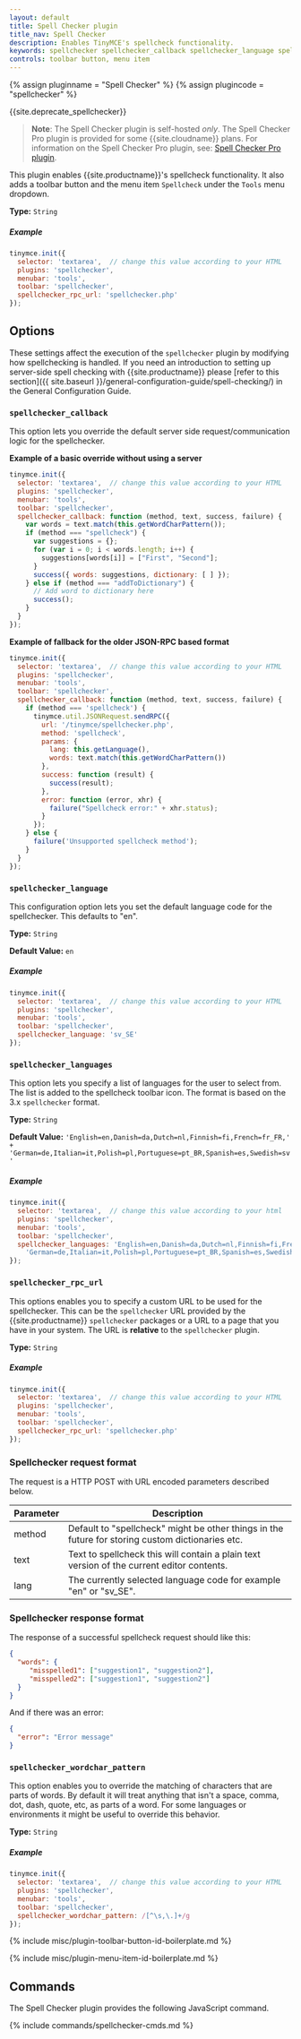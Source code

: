 ```yaml
---
layout: default
title: Spell Checker plugin
title_nav: Spell Checker
description: Enables TinyMCE's spellcheck functionality.
keywords: spellchecker spellchecker_callback spellchecker_language spellchecker_languages spellchecker_rpc_url spellchecker_wordchar_pattern
controls: toolbar button, menu item
---
```


{% assign pluginname = "Spell Checker" %}
{% assign plugincode = "spellchecker" %}

{{site.deprecate_spellchecker}}

> **Note**: The Spell Checker plugin is self-hosted _only_. The Spell Checker Pro plugin is provided for some {{site.cloudname}} plans. For information on the Spell Checker Pro plugin, see: [Spell Checker Pro plugin]({{site.baseurl}}/plugins/tinymcespellchecker/).

This plugin enables {{site.productname}}'s spellcheck functionality. It also adds a toolbar button and the menu item `Spellcheck` under the `Tools` menu dropdown.

**Type:** `String`

##### Example

```js
tinymce.init({
  selector: 'textarea',  // change this value according to your HTML
  plugins: 'spellchecker',
  menubar: 'tools',
  toolbar: 'spellchecker',
  spellchecker_rpc_url: 'spellchecker.php'
});
```

## Options

These settings affect the execution of the `spellchecker` plugin by modifying how spellchecking is handled. If you need an introduction to setting up server-side spell checking with {{site.productname}} please [refer to this section]({{ site.baseurl }}/general-configuration-guide/spell-checking/) in the General Configuration Guide.

### `spellchecker_callback`

This option lets you override the default server side request/communication logic for the spellchecker.

**Example of a basic override without using a server**

```js
tinymce.init({
  selector: 'textarea',  // change this value according to your HTML
  plugins: 'spellchecker',
  menubar: 'tools',
  toolbar: 'spellchecker',
  spellchecker_callback: function (method, text, success, failure) {
    var words = text.match(this.getWordCharPattern());
    if (method === "spellcheck") {
      var suggestions = {};
      for (var i = 0; i < words.length; i++) {
        suggestions[words[i]] = ["First", "Second"];
      }
      success({ words: suggestions, dictionary: [ ] });
    } else if (method === "addToDictionary") {
      // Add word to dictionary here
      success();
    }
  }
});
```

**Example of fallback for the older JSON-RPC based format**

```js
tinymce.init({
  selector: 'textarea',  // change this value according to your HTML
  plugins: 'spellchecker',
  menubar: 'tools',
  toolbar: 'spellchecker',
  spellchecker_callback: function (method, text, success, failure) {
    if (method === 'spellcheck') {
      tinymce.util.JSONRequest.sendRPC({
        url: '/tinymce/spellchecker.php',
        method: 'spellcheck',
        params: {
          lang: this.getLanguage(),
          words: text.match(this.getWordCharPattern())
        },
        success: function (result) {
          success(result);
        },
        error: function (error, xhr) {
          failure("Spellcheck error:" + xhr.status);
        }
      });
    } else {
      failure('Unsupported spellcheck method');
    }
  }
});
```

### `spellchecker_language`

This configuration option lets you set the default language code for the spellchecker. This defaults to "en".

**Type:** `String`

**Default Value:**  `en`

##### Example

```js
tinymce.init({
  selector: 'textarea',  // change this value according to your HTML
  plugins: 'spellchecker',
  menubar: 'tools',
  toolbar: 'spellchecker',
  spellchecker_language: 'sv_SE'
});
```

### `spellchecker_languages`

This option lets you specify a list of languages for the user to select from. The list is added to the spellcheck toolbar icon. The format is based on the 3.x `spellchecker` format.

**Type:** `String`

**Default Value:** `'English=en,Danish=da,Dutch=nl,Finnish=fi,French=fr_FR,' +
    'German=de,Italian=it,Polish=pl,Portuguese=pt_BR,Spanish=es,Swedish=sv'`

##### Example

```js
tinymce.init({
  selector: 'textarea',  // change this value according to your html
  plugins: 'spellchecker',
  menubar: 'tools',
  toolbar: 'spellchecker',
  spellchecker_languages: 'English=en,Danish=da,Dutch=nl,Finnish=fi,French=fr_FR,' +
    'German=de,Italian=it,Polish=pl,Portuguese=pt_BR,Spanish=es,Swedish=sv'
});
```

### `spellchecker_rpc_url`

This options enables you to specify a custom URL to be used for the spellchecker. This can be the `spellchecker` URL provided by the {{site.productname}} `spellchecker` packages or a URL to a page that you have in your system. The URL is **relative** to the `spellchecker` plugin.

**Type:** `String`

##### Example

```js
tinymce.init({
  selector: 'textarea',  // change this value according to your HTML
  plugins: 'spellchecker',
  menubar: 'tools',
  toolbar: 'spellchecker',
  spellchecker_rpc_url: 'spellchecker.php'
});
```

### Spellchecker request format

The request is a HTTP POST with URL encoded parameters described below.

| Parameter | Description |
|-----------|-------------|
| method    | Default to "spellcheck" might be other things in the future for storing custom dictionaries etc. |
| text      | Text to spellcheck this will contain a plain text version of the current editor contents. |
| lang      | The currently selected language code for example "en" or "sv_SE". |

### Spellchecker response format

The response of a successful spellcheck request should like this:

```json
{
  "words": {
     "misspelled1": ["suggestion1", "suggestion2"],
     "misspelled2": ["suggestion1", "suggestion2"]
  }
}
```

And if there was an error:

```json
{
  "error": "Error message"
}
```

### `spellchecker_wordchar_pattern`

This option enables you to override the matching of characters that are parts of words. By default it will treat anything that isn't a space, comma, dot, dash, quote, etc, as parts of a word. For some languages or environments it might be useful to override this behavior.

**Type:** `String`

##### Example

```js
tinymce.init({
  selector: 'textarea',  // change this value according to your HTML
  plugins: 'spellchecker',
  menubar: 'tools',
  toolbar: 'spellchecker',
  spellchecker_wordchar_pattern: /[^\s,\.]+/g
});
```

{% include misc/plugin-toolbar-button-id-boilerplate.md %}

{% include misc/plugin-menu-item-id-boilerplate.md %}

## Commands

The Spell Checker plugin provides the following JavaScript command.

{% include commands/spellchecker-cmds.md %}
